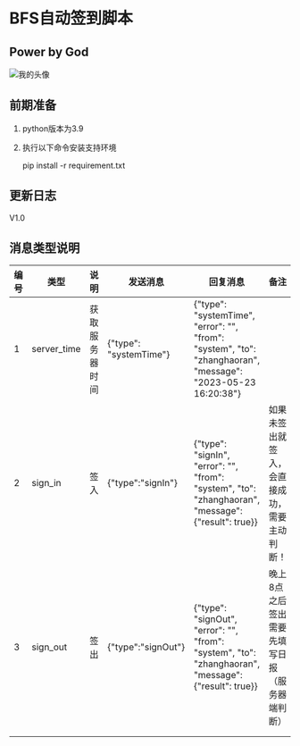 # BFS自动签到脚本

## Power by God

![我的头像](https://avatars.githubusercontent.com/u/63219645?s=96&v=4)

## 前期准备

1. python版本为3.9
2. 执行以下命令安装支持环境

    pip install -r requirement.txt

## 更新日志

V1.0

## 消息类型说明

| 编号 | 类型          |   说明    | 发送消息                   | 回复消息                                                                                                         | 备注                      |
|----|-------------|:-------:|------------------------|--------------------------------------------------------------------------------------------------------------|-------------------------|
| 1  | server_time | 获取服务器时间 | {"type": "systemTime"} | {"type": "systemTime", "error": "", "from": "system", "to": "zhanghaoran", "message": "2023-05-23 16:20:38"} |                         |
| 2  | sign_in     |   签入    | {"type":"signIn"}      | {"type": "signIn", "error": "", "from": "system", "to": "zhanghaoran", "message": {"result": true}}          | 如果未签出就签入，会直接成功，需要主动判断！  |
| 3  | sign_out    |   签出    | {"type":"signOut"}     | {"type": "signOut", "error": "", "from": "system", "to": "zhanghaoran", "message": {"result": true}}         | 晚上8点之后签出需要先填写日报（服务器端判断） |
|    |             |         |                        |                                                                                                              |                         |
|    |             |         |                        |                                                                                                              |                         |


